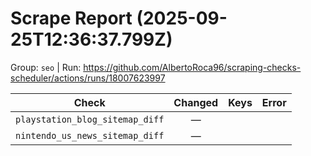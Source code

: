 # Scrape Report (2025-09-25T12:36:37.799Z)

Group: `seo`  |  Run: https://github.com/AlbertoRoca96/scraping-checks-scheduler/actions/runs/18007623997

| Check | Changed | Keys | Error |
|---|:---:|:--|:--|
| `playstation_blog_sitemap_diff` | — |  |  |
| `nintendo_us_news_sitemap_diff` | — |  |  |
